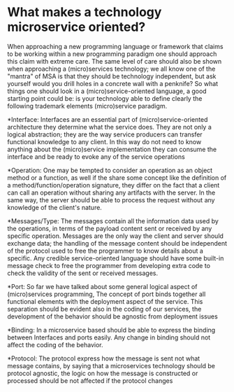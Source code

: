 # What makes a technology microservice oriented? 

When approaching a new programming language or framework that claims to be working within a new programming paradigm one should approach this claim with extreme care. The same level of care should also be shown when approaching a (micro)services technology; we all know one of the "mantra" of MSA is that they should be technology independent, but ask yourself would you drill holes in a concrete wall with a penknife?
So what things one should look in a (micro)service-oriented language, a good starting point could be: is your technology able to define clearly the following trademark elements (micro)service paradigm.

*Interface: Interfaces are an essential part of (micro)service-oriented architecture they determine what the service does. They are not only a logical abstraction; they are the way service producers can transfer functional knowledge to any client. In this way do not need to know anything about the (micro)service implementation they can consume the interface and be ready to evoke any of the service operations

*Operation: One may be tempted to consider an operation as an object method or a function, as well if the share some concept like the definition of a method/function/operation signature, they differ on the fact that a client can call an operation without sharing any artifacts with the server. In the same way, the server should be able to process the request without any knowledge of the client's nature.

*Messages/Type: The messages contain all the information data used by the operations, in terms of the payload content sent or received by any specific operation. Messages are the only way the client and server should exchange data; the handling of the message content should be independent of the protocol used to free the programmer to know details about a specific. Any credible service-oriented language should have some built-in message check to free the programmer from developing extra code to check the validity of the sent or received messages.     

*Port: So far we have talked about some general logical aspect of (micro)services programming, The concept of port binds together all functional elements with the deployment aspect of the service. This separation should be evident also in the coding of our services, the development of the behavior should be agnostic from deployment issues 

*Binding: In a microservice based should be able to express the binding between Interfaces and ports easily. Any change in binding should not affect the coding of the behavior. 

*Protocol: The protocol express how the message is sent not what message contains, by saying that a microservices technology should be protocol agnostic, the logic on how the message is constructed or processed should be not affected if the protocol changes


